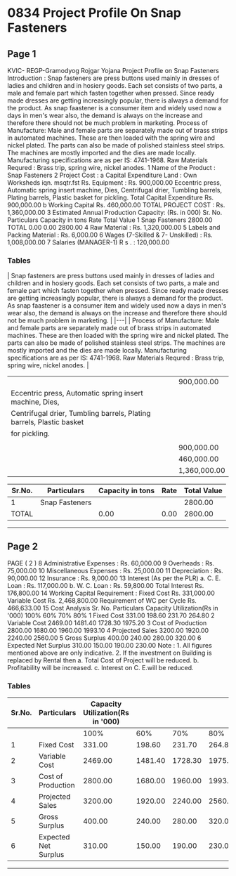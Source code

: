 # 0834 Project Profile On Snap Fasteners

## Page 1

KVIC- REGP-Gramodyog Rojgar Yojana Project Profile on Snap Fasteners Introduction : Snap fasteners are press buttons used mainly in dresses of ladies and children and in hosiery goods. Each set consists of two parts, a male and female part which fasten together when pressed. Since ready made dresses are getting increasingly popular, there is always a demand for the product. As snap faastener is a consumer item and widely used now a days in men's wear also, the demand is always on the increase and therefore there should not be much problem in marketing. Process of Manufacture: Male and female parts are separately made out of brass strips in automated machines. These are then loaded with the spring wire and nickel plated. The parts can also be made of polished stainless steel strips. The machines are mostly imported and the dies are made locally. Manufacturing specifications are as per IS: 4741-1968. Raw Materials Requred : Brass trip, spring wire, nickel anodes. 1 Name of the Product : Snap Fasteners 2 Project Cost : a Capital Expenditure Land : Own Worksheds iqn. msqtr.fst Rs. Equipment : Rs. 900,000.00 Eccentric press, Automatic spring insert machine, Dies, Centrifugal drier, Tumbling barrels, Plating barrels, Plastic basket for pickling. Total Capital Expenditure Rs. 900,000.00 b Working Capital Rs. 460,000.00 TOTAL PROJECT COST : Rs. 1,360,000.00 3 Estimated Annual Production Capacity: (Rs. in 000) Sr. No. Particulars Capacity in tons Rate Total Value 1 Snap Fasteners 2800.00 TOTAL 0.00 0.00 2800.00 4 Raw Material : Rs. 1,320,000.00 5 Labels and Packing Material : Rs. 6,000.00 6 Wages (7-Skilled & 7- Unskilled) : Rs. 1,008,000.00 7 Salaries (MANAGER-1) R s . : 120,000.00

### Tables

| Snap fasteners are press buttons used mainly in dresses of ladies and children and in hosiery goods. Each set
consists of two parts, a male and female part which fasten together when pressed. Since ready made dresses are
getting increasingly popular, there is always a demand for the product. As snap faastener is a consumer item and
widely used now a days in men's wear also, the demand is always on the increase and therefore there should not be
much problem in marketing. |
|---|
| Process of Manufacture: Male and female parts are separately made out of brass strips in automated machines.
These are then loaded with the spring wire and nickel plated. The parts can also be made of polished stainless steel
strips. The machines are mostly imported and the dies are made locally. Manufacturing specifications are as per IS:
4741-1968. Raw Materials Requred : Brass trip, spring wire,
nickel anodes. |

|  |  |
|---|---|
|  | 900,000.00 |
| Eccentric press, Automatic spring insert machine, Dies, |  |
| Centrifugal drier, Tumbling barrels, Plating barrels, Plastic basket |  |
| for pickling. |  |
|  |  |
|  | 900,000.00 |
|  | 460,000.00 |
|  | 1,360,000.00 |

| Sr.No. | Particulars | Capacity in tons | Rate | Total Value |
|---|---|---|---|---|
| 1 | Snap Fasteners |  |  | 2800.00 |
| TOTAL |  | 0.00 | 0.00 | 2800.00 |

---

## Page 2

PAGE ( 2 ) 8 Administrative Expenses : Rs. 60,000.00 9 Overheads : Rs. 75,000.00 10 Miscellaneous Expenses : Rs. 25,000.00 11 Depreciation : Rs. 90,000.00 12 Insurance : Rs. 9,000.00 13 Interest (As per the PLR) a. C. E. Loan : Rs. 117,000.00 b. W. C. Loan : Rs. 59,800.00 Total Interest Rs. 176,800.00 14 Working Capital Requirement : Fixed Cost Rs. 331,000.00 Variable Cost Rs. 2,468,800.00 Requirement of WC per Cycle Rs. 466,633.00 15 Cost Analysis Sr. No. Particulars Capacity Utilization(Rs in '000) 100% 60% 70% 80% 1 Fixed Cost 331.00 198.60 231.70 264.80 2 Variable Cost 2469.00 1481.40 1728.30 1975.20 3 Cost of Production 2800.00 1680.00 1960.00 1993.10 4 Projected Sales 3200.00 1920.00 2240.00 2560.00 5 Gross Surplus 400.00 240.00 280.00 320.00 6 Expected Net Surplus 310.00 150.00 190.00 230.00 Note : 1. All figures mentioned above are only indicative. 2. If the investment on Building is replaced by Rental then a. Total Cost of Project will be reduced. b. Profitability will be increased. c. Interest on C. E.will be reduced.

### Tables

| Sr.No. | Particulars | Capacity Utilization(Rs in '000) |  |  |  |
|---|---|---|---|---|---|
|  |  | 100% | 60% | 70% | 80% |
| 1 | Fixed Cost | 331.00 | 198.60 | 231.70 | 264.80 |
| 2 | Variable Cost | 2469.00 | 1481.40 | 1728.30 | 1975.20 |
| 3 | Cost of Production | 2800.00 | 1680.00 | 1960.00 | 1993.10 |
| 4 | Projected Sales | 3200.00 | 1920.00 | 2240.00 | 2560.00 |
| 5 | Gross Surplus | 400.00 | 240.00 | 280.00 | 320.00 |
| 6 | Expected Net Surplus | 310.00 | 150.00 | 190.00 | 230.00 |

---
